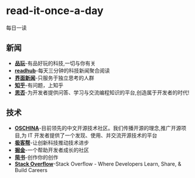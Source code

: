 # read-it-once-a-day
每日一读

## 新闻
+ [**品玩**](https://www.pingwest.com/)-有品好玩的科技,一切与你有关
+ [**readhub**](https://readhub.cn/topics)-每天三分钟的科技新闻聚合阅读
+ [**界面新闻**](https://www.jiemian.com/)-只服务于独立思考的人群
+ [**知乎**](https://www.zhihu.com/)-有问题，上知乎
+ [**思否**](https://segmentfault.com/)-为开发者提供问答、学习与交流编程知识的平台,创造属于开发者的时代!
## 技术
+ [**OSCHINA**](https://www.oschina.net/)-目前领先的中文开源技术社区。我们传播开源的理念,推广开源项目,为 IT 开发者提供了一个发现、使用、并交流开源技术的平台
+ [**极客帮**](https://www.geekbang.org/)-让创新科技推动技术进步
+ [**掘金**](https://juejin.im/)-一个帮助开发者成长的社区
+ [**简书**](https://www.jianshu.com/)-创作你的创作
+ [**Stack Overflow**](https://stackoverflow.com/)-Stack Overflow - Where Developers Learn, Share, & Build Careers
